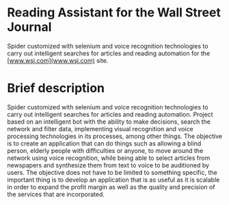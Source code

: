 # Reading Assistant for the Wall Street Journal
Spider customized with selenium and voice recognition technologies to carry out intelligent searches for articles and reading automation for the [www.wsj.com](www.wsj.com) site.

# Brief description
Spider customized with selenium and voice recognition technologies to carry out intelligent searches for articles and reading automation.
Project based on an intelligent bot with the ability to make decisions, search the network and filter data, implementing visual recognition and voice processing technologies in its processes, among other things. The objective is to create an application that can do things such as allowing a blind person, elderly people with difficulties or anyone, to move around the network using voice recognition, while being able to select articles from newspapers and synthesize them from text to voice to be auditioned by users. The objective does not have to be limited to something specific, the important thing is to develop an application that is as useful as it is scalable in order to expand the profit margin as well as the quality and precision of the services that are incorporated.
